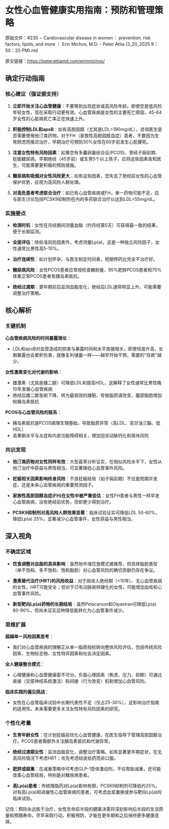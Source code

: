 # 女性心血管健康实用指南：预防和管理策略

原始文件：#230 ‒ Cardiovascular disease in women： prevention, risk factors, lipids, and more ｜ Erin Michos, M.D. - Peter Attia (3_20_2025 9：50：20 PM).md

原文链接：https://peterattiamd.com/erinmichos/

## 确定行动指南

### 核心建议（强证据支持）

1. **立即开始关注心血管健康**：不要等到出现症状或高风险年龄。即使您是低风险年轻女性，现在采取行动更有效。心血管疾病是女性的主要死亡原因，45-64岁女性的心脏病死亡率正在快速上升。

2. **积极控制LDL和apoB**：如有高胆固醇（尤其是LDL>190mg/dL），咨询医生是否需要使用他汀类药物。对于FH（家族性高胆固醇血症）患者，不要因为生育顾虑而推迟治疗，早期治疗可预防30%女性在60岁前发生心肌梗死。

3. **注意女性特有风险因素**：如果您有多囊卵巢综合征(PCOS)、曾经子痫前期、妊娠糖尿病、早期绝经（45岁前）或生育5个以上孩子，应将这些因素告知医生，可能需要更积极的预防措施。

4. **糖尿病和吸烟对女性风险更大**：如有这些因素，您失去了绝经前女性的心血管保护优势，应视为高风险人群处理。

5. **对高危患者考虑联合治疗**：如已有心血管疾病或FH，单一药物可能不足，应与医生讨论包括PCSK9抑制剂在内的多药联合治疗以达到LDL<55mg/dL。

### 实施要点

- **检测时机**：女性在月经期间测量血脂（约月经第5天）可获得最一致的结果，便于长期监测。

- **全面评估**：除标准风险因素外，考虑测量Lp(a)，这是一种独立风险因子，女性通常比男性高5-10%。

- **治疗连续性**：如计划怀孕，与医生制定时间表，短期停药比完全不治疗好。

- **糖尿病风险**：女性PCOS患者应常规检查糖耐量，95%肥胖PCOS患者和75%体重正常PCOS患者有胰岛素抵抗。

- **绝经过渡期**：更年期前后监测血脂变化，绝经后LDL通常明显上升，可能需要调整治疗策略。

## 核心解析

### 关键机制

**心血管疾病风险的时间暴露理论**：
- LDL和apoB对血管造成的损害与暴露时间和水平直接相关。即使轻度升高，长期暴露也会累积伤害，就像复利储蓄一样——越早开始干预，需要的"存款"越少。

**女性激素变化对代谢的影响**：
- 雌激素（尤其是雌二醇）可降低LDL和提高HDL，这解释了女性通常比男性晚10年发展心血管疾病
- 绝经后雌二醇急剧下降，转为最弱效的雌酮，导致脂质谱改变、腹部脂肪增加和胰岛素抵抗

**PCOS与心血管风险的联系**：
- 胰岛素抵抗是PCOS病理生理基础，导致脂质异常（高LDL、高甘油三酯、低HDL）
- 高睾酮水平与炎症和内皮功能障碍相关，增加冠状动脉钙化和斑块风险

### 共识发现

- **他汀类药物对女性同样有效**：大型荟萃分析证实，在相似风险水平下，女性从他汀治疗中获益与男性相当，可显著降低心血管事件风险。

- **妊娠相关因素影响终身风险**：不良妊娠结局（如子痫前期）不仅是短期并发症，还是未来心血管疾病的重要预测因子。

- **家族性高胆固醇血症(FH)在女性中被严重低估**：女性FH患者与男性一样早发心血管疾病，没有绝经前优势，但却更少得到治疗。

- **PCSK9抑制剂对高风险人群效果显著**：临床试验证实可降低LDL 50-60%，降低Lp(a) 25%，显著减少心血管事件，女性获益与男性相当。

## 深入视角

### 不确定区域

- **饮食调整对血脂的具体影响**：虽然地中海饮食模式被推荐，但具体脂肪类型（单不饱和、多不饱和、饱和脂肪）对心血管风险的确切贡献仍存在争议。

- **激素替代治疗(HRT)的风险收益**：对于刚进入绝经期（<10年）、无心血管疾病的女性，HRT可能安全；但对于已有动脉粥样硬化的女性，可能增加血栓和心血管事件风险。

- **新型靶向Lp(a)药物的长期结局**：虽然Pelacarson和Olpasiran可降低Lp(a) 80-90%，但尚未证实这种降低能转化为心血管事件减少。

### 思维扩展

**超越单一风险因素思考**：
- 我们对心血管疾病的理解正从单一脂质指标转向整体风险评估，包括传统风险因素、生物标志物、女性特异因素和社会决定因素。

**全人健康整合模式**：
- 心理健康和心血管健康密不可分。负面心理因素（焦虑、压力、抑郁）可通过直接（交感神经系统激活）和间接（行为改变）机制增加心血管风险。

**临床实践的偏见挑战**：
- 女性在心血管临床试验中长期代表性不足（仅占25-30%），这影响治疗指南的适用性。未来需要更多关注女性特有风险因素的研究。

### 个性化考量

- **生育年龄女性**：在计划妊娠前优化心血管健康，在医生指导下管理高胆固醇治疗。PCOS患者需额外关注胰岛素抵抗和代谢异常。

- **绝经过渡期女性**：监测血脂变化，调整治疗策略。如有显著更年期症状，在无高风险情况下考虑HRT；优先考虑经皮给药而非口服。

- **肥胖或超重**：在减重策略中可考虑GLP-1受体激动剂，不仅帮助减重，还可能改善心血管结局，特别是对糖尿病患者。

- **高Lp(a)患者**：传统降脂药对Lp(a)影响有限，PCSK9抑制剂可降低约25%。对有高Lp(a)和进展性心血管疾病的患者，可考虑血浆置换或参与靶向Lp(a)的临床试验。

记住：预防永远胜于治疗，女性生命前半段的健康决策将深刻影响后半段的生活质量和预期寿命。尽早采取行动，积极预防，才能在更年期和之后保持更多健康选择。